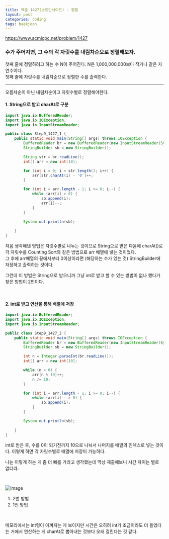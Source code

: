```yaml
---
title: 백준 1427(소트인사이드) - 정렬
layout: post
categories: coding
tags: baekjoon
---
```

<https://www.acmicpc.net/problem/1427>
### 수가 주어지면, 그 수의 각 자릿수를 내림차순으로 정렬해보자.
첫째 줄에 정렬하려고 하는 수 N이 주어진다. N은 1,000,000,000보다 작거나 같은 자연수이다.    
첫째 줄에 자릿수를 내림차순으로 정렬한 수를 출력한다.    
<hr>

오름차순이 아닌 내림차순이고 자릿수별로 정렬해야한다.    

#### 1. String으로 받고 charAt로 구분
```java
import java.io.BufferedReader;
import java.io.IOException;
import java.io.InputStreamReader;

public class Step9_1427_1 {
    public static void main(String[] args) throws IOException {
        BufferedReader br = new BufferedReader(new InputStreamReader(System.in));
        StringBuilder sb = new StringBuilder();

        String str = br.readLine();
        int[] arr = new int[10];

        for (int i = 0; i < str.length(); i++) {
            arr[str.charAt(i) - '0']++;
        }

        for (int i = arr.length - 1; i >= 0; i--) {
            while (arr[i] > 0) {
                sb.append(i);
                arr[i]--;
            }
        }

        System.out.println(sb);
        
    }
}
```
처음 생각해낸 방법은 자릿수별로 나누는 것이므로 String으로 받은 다음에 charAt()로 각 자릿수를 Counting Sort와 같은 방법으로 arr 배열에 넣는 것이었다.    
그 후에 arr배열의 끝에서부터 0이상이라면 (해당하는 수가 있는 것) StringBuilder에 저장하고 출력하는 것이다.     

그런데 이 방법은 String으로 받으니까 그냥 int로 받고 할 수 있는 방법이 없나 했다가 찾은 방법이 2번이다.    

<br>

#### 2. int로 받고 연산을 통해 배열에 저장
```java
import java.io.BufferedReader;
import java.io.IOException;
import java.io.InputStreamReader;

public class Step9_1427_2 {
    public static void main(String[] args) throws IOException {
        BufferedReader br = new BufferedReader(new InputStreamReader(System.in));
        StringBuilder sb = new StringBuilder();

        int n = Integer.parseInt(br.readLine());
        int[] arr = new int[10];

        while (n > 0) {
            arr[n % 10]++;
            n /= 10;
        }

        for (int i = arr.length - 1; i >= 0; i--) {
            while (arr[i]-- > 0) {
                sb.append(i);
            }
        }

        System.out.println(sb);
        
    }
}
```
int로 받은 후, 수를 0이 되기전까지 10으로 나눠서 나머지를 배열의 인덱스로 넣는 것이다. 이렇게 하면 각 자릿수별로 배열에 저장이 가능하다.    

나는 이렇게 하는 게 좀 더 빠를 거라고 생각했는데 막상 제출해보니 시간 차이는 별로 없더라.    


<br>

![image](https://user-images.githubusercontent.com/68698007/138548957-700197e3-3ba2-43ea-94b0-af90a4940ea3.png)

1. 2번 방법
2. 1번 방법
<br>

메모리에서는 int형이 아껴지는 게 보이지만 시간은 오히려 int가 조금이라도 더 들었다는 거에서 연산하는 게 charAt로 뽑아내는 것보다 오래 걸린다는 것 같다.    


